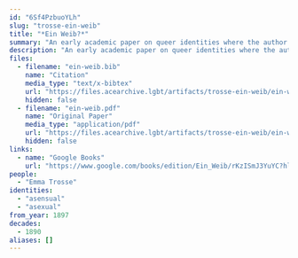 ```yaml
---
id: "6Sf4PzbuoYLh"
slug: "trosse-ein-weib"
title: "*Ein Weib?*"
summary: "An early academic paper on queer identities where the author self-identities as asexual"
description: "An early academic paper on queer identities where the author discusses asexuality using the label *sinnlichkeitslosigkeit* (asensuality) and self-identifies as such"
files:
  - filename: "ein-weib.bib"
    name: "Citation"
    media_type: "text/x-bibtex"
    url: "https://files.acearchive.lgbt/artifacts/trosse-ein-weib/ein-weib.bib"
    hidden: false
  - filename: "ein-weib.pdf"
    name: "Original Paper"
    media_type: "application/pdf"
    url: "https://files.acearchive.lgbt/artifacts/trosse-ein-weib/ein-weib.pdf"
    hidden: false
links:
  - name: "Google Books"
    url: "https://www.google.com/books/edition/Ein_Weib/rKzISmJ3YuYC?hl=en"
people:
  - "Emma Trosse"
identities:
  - "asensual"
  - "asexual"
from_year: 1897
decades:
  - 1890
aliases: []
---
```

